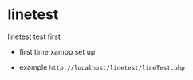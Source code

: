 # linetest
linetest
test first 

- first time xampp set up 

- example
`http://localhost/linetest/lineTest.php`
